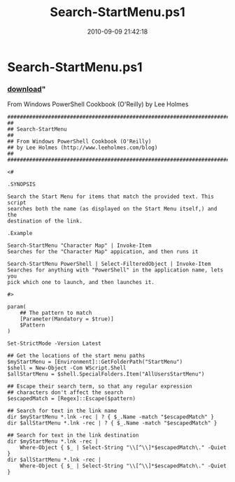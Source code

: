 ﻿---
pid:            2210
parent:         0
children:       
poster:         Lee Holmes
title:          Search-StartMenu.ps1
date:           2010-09-09 21:42:18
format:         posh
---

# Search-StartMenu.ps1

### [download](2210.ps1)"

From Windows PowerShell Cookbook (O'Reilly) by Lee Holmes

```posh
##############################################################################
##
## Search-StartMenu
##
## From Windows PowerShell Cookbook (O'Reilly)
## by Lee Holmes (http://www.leeholmes.com/blog)
##
##############################################################################

<#

.SYNOPSIS

Search the Start Menu for items that match the provided text. This script
searches both the name (as displayed on the Start Menu itself,) and the
destination of the link.

.Example

Search-StartMenu "Character Map" | Invoke-Item
Searches for the "Character Map" appication, and then runs it

Search-StartMenu PowerShell | Select-FilteredObject | Invoke-Item
Searches for anything with "PowerShell" in the application name, lets you
pick which one to launch, and then launches it.

#>

param(
    ## The pattern to match
    [Parameter(Mandatory = $true)]
    $Pattern
)

Set-StrictMode -Version Latest

## Get the locations of the start menu paths
$myStartMenu = [Environment]::GetFolderPath("StartMenu")
$shell = New-Object -Com WScript.Shell
$allStartMenu = $shell.SpecialFolders.Item("AllUsersStartMenu")

## Escape their search term, so that any regular expression
## characters don't affect the search
$escapedMatch = [Regex]::Escape($pattern)

## Search for text in the link name
dir $myStartMenu *.lnk -rec | ? { $_.Name -match "$escapedMatch" }
dir $allStartMenu *.lnk -rec | ? { $_.Name -match "$escapedMatch" }

## Search for text in the link destination
dir $myStartMenu *.lnk -rec |
    Where-Object { $_ | Select-String "\\[^\\]*$escapedMatch\." -Quiet }
dir $allStartMenu *.lnk -rec |
    Where-Object { $_ | Select-String "\\[^\\]*$escapedMatch\." -Quiet }
```
